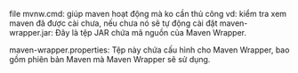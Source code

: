 file mvnw.cmd: giúp maven hoạt động mà ko cần thủ công
   vd: kiểm tra xem maven đã được cài chưa, nếu chưa nó sẽ tự động cài đặt
maven-wrapper.jar: Đây là tệp JAR chứa mã nguồn của Maven Wrapper.

maven-wrapper.properties: Tệp này chứa cấu hình cho Maven Wrapper, bao gồm phiên bản Maven mà Maven Wrapper sẽ sử dụng.

